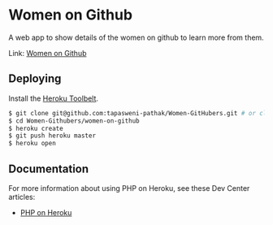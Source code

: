 # Women on Github

A web app to show details of the women on github to learn more from them.

Link: [Women on Github](https://women-on-github.herokuapp.com/) 

## Deploying

Install the [Heroku Toolbelt](https://toolbelt.heroku.com/).

```sh
$ git clone git@github.com:tapasweni-pathak/Women-GitHubers.git # or clone your own fork
$ cd Women-Githubers/women-on-github
$ heroku create
$ git push heroku master
$ heroku open
```

## Documentation

For more information about using PHP on Heroku, see these Dev Center articles:

- [PHP on Heroku](https://devcenter.heroku.com/categories/php)
